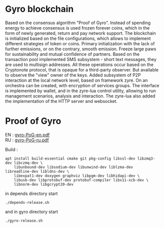 # Gyro blockchain
Based on the consensus algorithm "Proof of Gyro". Instead of spending energy to achieve consensus is used frozen forever coins, which in the form of newly generated, return and pay network support. The blockchain is initialized based on the file configurations, which allows to implement different strategies of token or coins. Primary initialization with the lack of further emissions, or on the contrary, smooth emission. Freeze large paws for sustainability and mutual confidence of partners. Based on the transaction pool implemented SMS subsystem - short text messages, they are used to multisign addresses. All these operations occur based on the Cryptonote protocol, that is opaque for a third-party observer. But available to observe the "view" owner of the keys. Added subsystem of P2P interaction at the local network level, based on framework zyre. On an orchestra can be created, with encryption of services groups. The interface is implemented by wallet, and in the zyre-lua control utility, allowing to run management scenarios, analysis and interaction. The zyre-lua also added the implementation of the HTTP server and websocket.

# Proof of Gyro
EN : [gyro-PoG-en.pdf](https://github.com/staroy/gyro/blob/main/gyro-PoG-en.pdf)<br/>
RU : [gyro-PoG-ru.pdf](https://github.com/staroy/gyro/blob/main/gyro-PoG-ru.pdf)

Build :

```
apt install build-essential cmake git pkg-config libssl-dev libzmq3-dev libczmq-dev \
    libunbound-dev libsodium-dev libunwind-dev liblzma-dev libreadline-dev libldns-dev \
    libexpat1-dev doxygen graphviz libpgm-dev libhidapi-dev \
    libusb-dev libprotobuf-dev protobuf-compiler libx11-xcb-dev \
    libnorm-dev libgcrypt20-dev
```

in depends directory start
```
./depends-release.sh
```
and in gyro directory start
```
./gyro-release.sh
```
